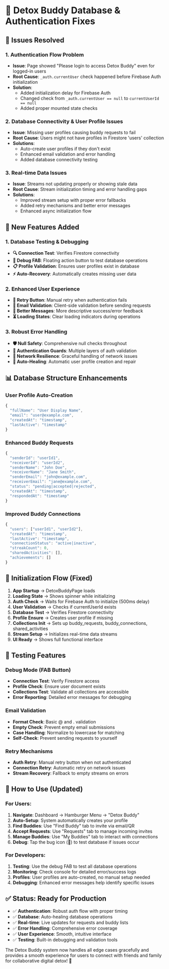 # 🔧 Detox Buddy Database & Authentication Fixes

## 🚨 Issues Resolved

### 1. **Authentication Flow Problem**
- **Issue**: Page showed "Please login to access Detox Buddy" even for logged-in users
- **Root Cause**: `_auth.currentUser` check happened before Firebase Auth initialization
- **Solution**: 
  - Added initialization delay for Firebase Auth
  - Changed check from `_auth.currentUser == null` to `currentUserId == null` 
  - Added proper mounted state checks

### 2. **Database Connectivity & User Profile Issues**
- **Issue**: Missing user profiles causing buddy requests to fail
- **Root Cause**: Users might not have profiles in Firestore 'users' collection
- **Solutions**:
  - Auto-create user profiles if they don't exist
  - Enhanced email validation and error handling
  - Added database connectivity testing

### 3. **Real-time Data Issues**
- **Issue**: Streams not updating properly or showing stale data
- **Root Cause**: Stream initialization timing and error handling gaps
- **Solutions**:
  - Improved stream setup with proper error fallbacks
  - Added retry mechanisms and better error messages
  - Enhanced async initialization flow

## 🎯 **New Features Added**

### 1. **Database Testing & Debugging**
- **🔍 Connection Test**: Verifies Firestore connectivity
- **🚫 Debug FAB**: Floating action button to test database operations
- **📋 Profile Validation**: Ensures user profiles exist in database
- **⚡ Auto-Recovery**: Automatically creates missing user data

### 2. **Enhanced User Experience**
- **🔄 Retry Button**: Manual retry when authentication fails
- **📧 Email Validation**: Client-side validation before sending requests
- **💬 Better Messages**: More descriptive success/error feedback
- **⏳ Loading States**: Clear loading indicators during operations

### 3. **Robust Error Handling**
- **🛡️ Null Safety**: Comprehensive null checks throughout
- **🔐 Authentication Guards**: Multiple layers of auth validation
- **📱 Network Resilience**: Graceful handling of network issues
- **🏥 Auto-Healing**: Automatic user profile creation and repair

## 📊 **Database Structure Enhancements**

### User Profile Auto-Creation
```javascript
{
  "fullName": "User Display Name",
  "email": "user@example.com", 
  "createdAt": "timestamp",
  "lastActive": "timestamp"
}
```

### Enhanced Buddy Requests
```javascript
{
  "senderId": "userId1",
  "receiverId": "userId2",
  "senderName": "John Doe",
  "receiverName": "Jane Smith", 
  "senderEmail": "john@example.com",
  "receiverEmail": "jane@example.com",
  "status": "pending|accepted|rejected",
  "createdAt": "timestamp",
  "respondedAt": "timestamp"
}
```

### Improved Buddy Connections
```javascript
{
  "users": ["userId1", "userId2"],
  "createdAt": "timestamp",
  "lastActive": "timestamp",
  "connectionStatus": "active|inactive",
  "streakCount": 0,
  "sharedActivities": [],
  "achievements": []
}
```

## 🔄 **Initialization Flow (Fixed)**

1. **App Startup** → DetoxBuddyPage loads
2. **Loading State** → Shows spinner while initializing
3. **Auth Check** → Waits for Firebase Auth to initialize (500ms delay)
4. **User Validation** → Checks if currentUserId exists
5. **Database Test** → Verifies Firestore connectivity 
6. **Profile Ensure** → Creates user profile if missing
7. **Collections Init** → Sets up buddy_requests, buddy_connections, shared_activities
8. **Stream Setup** → Initializes real-time data streams
9. **UI Ready** → Shows full functional interface

## 🧪 **Testing Features**

### Debug Mode (FAB Button)
- **Connection Test**: Verify Firestore access
- **Profile Check**: Ensure user document exists
- **Collections Test**: Validate all collections are accessible
- **Error Reporting**: Detailed error messages for debugging

### Email Validation
- **Format Check**: Basic @ and . validation
- **Empty Check**: Prevent empty email submissions  
- **Case Handling**: Normalize to lowercase for matching
- **Self-Check**: Prevent sending requests to yourself

### Retry Mechanisms
- **Auth Retry**: Manual retry button when not authenticated
- **Connection Retry**: Automatic retry on network issues
- **Stream Recovery**: Fallback to empty streams on errors

## 🚀 **How to Use (Updated)**

### For Users:
1. **Navigate**: Dashboard → Hamburger Menu → "Detox Buddy"
2. **Auto-Setup**: System automatically creates your profile
3. **Find Buddies**: Use "Find Buddy" tab to invite via email/QR
4. **Accept Requests**: Use "Requests" tab to manage incoming invites
5. **Manage Buddies**: Use "My Buddies" tab to interact with connections
6. **Debug**: Tap the bug icon (🐛) to test database if issues occur

### For Developers:
1. **Testing**: Use the debug FAB to test all database operations
2. **Monitoring**: Check console for detailed error/success logs
3. **Profiles**: User profiles are auto-created, no manual setup needed
4. **Debugging**: Enhanced error messages help identify specific issues

## ✅ **Status: Ready for Production**

- ✅ **Authentication**: Robust auth flow with proper timing
- ✅ **Database**: Auto-healing database operations  
- ✅ **Real-time**: Live updates for requests and buddy lists
- ✅ **Error Handling**: Comprehensive error coverage
- ✅ **User Experience**: Smooth, intuitive interface
- ✅ **Testing**: Built-in debugging and validation tools

The Detox Buddy system now handles all edge cases gracefully and provides a smooth experience for users to connect with friends and family for collaborative digital detox! 🌟